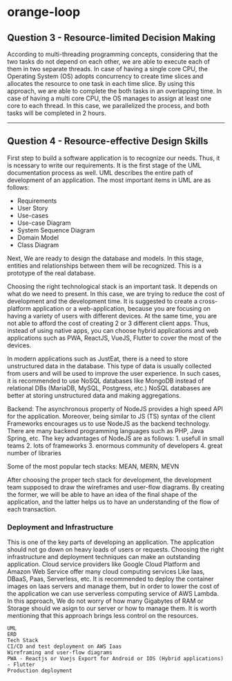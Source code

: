 # orange-loop
<h2>
    Question 3 - Resource-limited Decision Making
</h2>
<p>
    According to multi-threading programming concepts, considering that the two tasks do not depend on each other, we are able to execute each of them in two separate threads. In case of having a single core CPU, the Operating System (OS) adopts concurrency to create time slices and allocates the resource to one task in each time slice. By using this approach, we are able to complete the both tasks in an overlapping time.
    In case of having a multi core CPU, the OS manages to assign at least one core to each thread. In this case, we parallelized the process, and both tasks will be completed in 2 hours.
</p>

<hr/>

<h2>
    Question 4 - Resource-effective Design Skills
</h2>
<p>
First step to build a software application is to recognize our needs. Thus, it is ncessary to write our requirements. It is the first stage of the UML documentation process as well. UML describes the entire path of development of an application. The most important items in UML are as follows: 
</p>
<ul>
    <li>Requirements</li>
    <li>User Story</li>
    <li>Use-cases</li>
    <li>Use-case Diagram</li>
    <li>System Sequence Diagram</li>
    <li>Domain Model</li>
    <li>Class Diagram</li>
</ul>
<p>
    Next, We are ready to design the database and models. In this stage, entities and relationships between them will be recognized. This is a prototype of the real database.
</p>

<p>
    Choosing the right technological stack is an important task. It depends on what do we need to present. In this case, we are trying to reduce the cost of development and the development time. It is suggested to create a cross-platform application or a web-application, because you are focusing on having a variety of users with different devices. At the same time, you are not able to afford the cost of creating 2 or 3 different client apps. Thus, instead of using native apps, you can choose hybrid applications and web applications such as PWA, ReactJS, VueJS, Flutter to cover the most of the devices.
</p>

<p>
    In modern applications such as JustEat, there is a need to store unstructured data in the database. This type of data is usually collected from users and will be used to improve the user experience. In such cases, it is recommended to use NoSQL databases like MongoDB instead of relational DBs (MariaDB, MySQL, Postgress, etc.) NoSQL databases are better at storing unstructured data and making aggregations.
</p>

<p>
    Backend: The asynchronous property of NodeJS provides a high speed API for the application. Moreover, being similar to JS (TS) syntax of the client Frameworks encourages us to use NodeJS as the backend technology. There are many backend programming languages such as PHP, Java Spring, etc. 
    The key advantages of NodeJS are as follows: 1. usefull in small teams 2. lots of frameworks 3. enormous community of developers 4. great number of libraries
</p>

<p>
    Some of the most popular tech stacks: MEAN, MERN, MEVN
</p>

<p>
    After choosing the proper tech stack for development, the development team supposed to draw the wireframes and user-flow diagrams. By creating the former, we will be able to have an idea of the final shape of the application, and the latter helps us to have an understanding of the flow of each transaction.
</p>



<h3> Deployment and Infrastructure </h3>
<p>
    This is one of the key parts of developing an application. The application should not go down on heavy loads of users or requests. Choosing the right infrastructure and deployment techniques can make an outstanding application. Cloud service providers like Google Cloud Platform and Amazon Web Service offer many cloud computing services Like Iaas, DBaaS, Paas, Serverless, etc. 
    It is recommended to deploy the container images on Iaas servers and manage them, but in order to lower the cost of the application we can use serverless computing service of AWS Lambda. In this approach, We do not worry of how many Gigabytes of RAM or Storage should we asign to our server or how to manage them. It is worth mentioning that this approach brings less control on the resources.
</p>


<p>

</p>


<p>
    
    UML
    ERD
    Tech Stack
    CI/CD and test deployment on AWS Iaas
    Wireframing and user-flow diagrams
    PWA - Reactjs or Vuejs Export for Android or IOS (Hybrid applications) - Flutter
    Production deployment
</p>